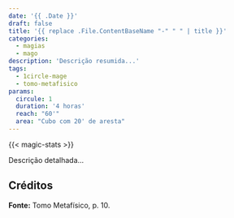 ```yaml
---
date: '{{ .Date }}'
draft: false
title: '{{ replace .File.ContentBaseName "-" " " | title }}'
categories:
  - magias
  - mago
description: 'Descrição resumida...'
tags:
  - 1circle-mage
  - tomo-metafisico
params:
  circule: 1
  duration: '4 horas'
  reach: "60'"
  area: "Cubo com 20' de aresta"
---
```


{{< magic-stats >}}

Descrição detalhada...

## Créditos

**Fonte:** Tomo Metafísico, p. 10.
